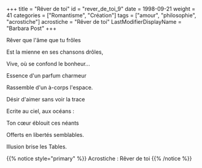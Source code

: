 +++
title = "Rêver de toi"
id = "rever_de_toi_9"
date = 1998-09-21
weight = 41
categories = ["Romantisme", "Création"]
tags = ["amour", "philosophie", "acrostiche"]
acrostiche = "Rêver de toi"
LastModifierDisplayName = "Barbara Post"
+++

Rêver que l'âme que tu frôles

Est la mienne en ses chansons drôles,

Vive, où se confond le bonheur...

Essence d'un parfum charmeur

Rassemble d'un à-corps l'espace.

Désir d'aimer sans voir la trace

Ecrite au ciel, aux océans :

Ton cœur éblouit ces néants

Offerts en libertés semblables.

Illusion brise les Tables.

{{% notice style="primary" %}}
Acrostiche : Rêver de toi
{{% /notice %}}
